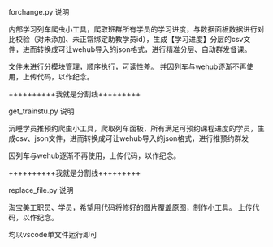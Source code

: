 forchange.py 说明

内部学习列车爬虫小工具，爬取班群所有学员的学习进度，与数据面板数据进行对比校验（对未添加、未正常绑定助教学员id），生成【学习进度】分层的csv文件，进而转换成可让wehub导入的json格式，进行精准分层、自动群发督课。
 
文件未进行分模块管理，顺序执行，可读性差。 并因列车与wehub逐渐不再使用，上传代码，以作纪念。

 
++++++++++我就是分割线+++++++++
 
get_trainstu.py 说明

沉睡学员推预约爬虫小工具，爬取列车面板，所有满足可预约课程进度的学员，生成csv、json文件，进而转换成可让wehub导入的json格式，进行推预约群发

因列车与wehub逐渐不再使用，上传代码，以作纪念。

++++++++++我就是分割线+++++++++
 
replace_file.py 说明

淘宝美工职员、学员，希望用代码将修好的图片覆盖原图，制作小工具。 上传代码，以作纪念。
 
 
 
 
均以vscode单文件运行即可

